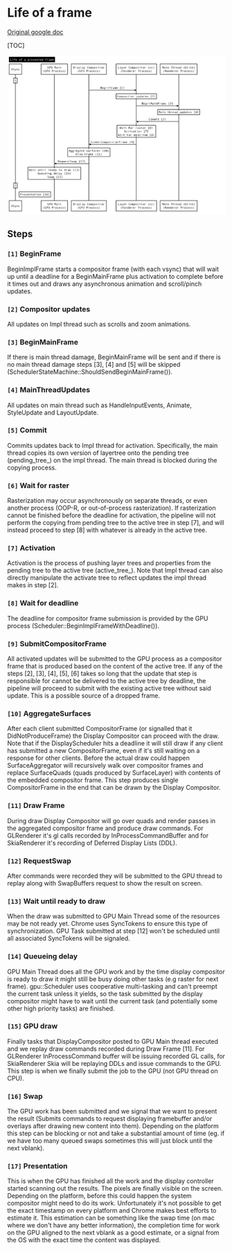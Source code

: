# Life of a frame

[Original google doc](https://docs.google.com/document/d/1y6ZlGc2uH4ZBIrpEVM_wmfHgyvrcQG3LPRzG32FuVkQ/edit?usp=sharing)

[TOC]

![flow diagram](images/Life_of_frame.png)

## Steps

### `[1]` BeginFrame
BeginImplFrame starts a compositor frame (with each vsync) that will wait up until a deadline for a BeginMainFrame plus activation to complete before it times out and draws any asynchronous animation and scroll/pinch updates.

### `[2]` Compositor updates
All updates on Impl thread such as scrolls and zoom animations.

### `[3]` BeginMainFrame
If there is main thread damage, BeginMainFrame will be sent and if there is no main thread damage steps [3], [4] and [5] will be skipped (SchedulerStateMachine::ShouldSendBeginMainFrame()).

### `[4]` MainThreadUpdates
All updates on main thread such as HandleInputEvents, Animate, StyleUpdate and LayoutUpdate.

### `[5]` Commit
Commits updates back to Impl thread for activation. Specifically, the main thread copies its own version of layertree onto the pending tree (pending_tree_) on the impl thread. The main thread is blocked during the copying process.

### `[6]` Wait for raster
Rasterization may occur asynchronously on separate threads, or even another process (OOP-R, or out-of-process rasterization). If rasterization cannot be finished before the deadline for activation, the pipeline will not perform the copying from pending tree to the active tree in step [7], and will instead proceed to step [8] with whatever is already in the active tree.

### `[7]` Activation
Activation is the process of pushing layer trees and properties from the pending tree to the active tree (active_tree_). Note that Impl thread can also directly manipulate the activate tree to reflect updates the impl thread makes in step [2]. 

### `[8]` Wait for deadline
The deadline for compositor frame submission is provided by the GPU process (Scheduler::BeginImplFrameWithDeadline()).

### `[9]` SubmitCompositorFrame
All activated updates will be submitted to the GPU process as a compositor frame that is produced based on the content of the active tree. If any of the steps [2], [3], [4], [5], [6] takes so long that the update that step is responsible for cannot be delivered to the active tree by deadline, the pipeline will proceed to submit with the existing active tree without said update. This is a possible source of a dropped frame.

### `[10]` AggregateSurfaces
After each client submitted CompositorFrame (or signalled that it DidNotProduceFrame) the Display Compositor can proceed with the draw. Note that if the DisplayScheduler hits a deadline it will still draw if any client has submitted a new CompositorFrame, even if it's still waiting on a response for other clients. Before the actual draw could happen SurfaceAggregator will recursively walk over compositor frames and replace SurfaceQuads (quads produced by SurfaceLayer) with contents of the embedded compositor frame. This step produces single CompositorFrame in the end that can be drawn by the Display Compositor.

### `[11]` Draw Frame
During draw Display Compositor will go over quads and render passes in the aggregated compositor frame and produce draw commands. For GLRenderer it's gl calls recorded by InProcessCommandBuffer and for SkiaRenderer it's recording of Deferred Display Lists (DDL).

### `[12]` RequestSwap
After commands were recorded they will be submitted to the GPU thread to replay along with SwapBuffers request to show the result on screen.

### `[13]` Wait until ready to draw
When the draw was submitted to GPU Main Thread some of the resources may be not ready yet. Chrome uses SyncTokens to ensure this type of synchronization. GPU Task submitted at step [12] won't be scheduled until all associated SyncTokens will be signaled.

### `[14]` Queueing delay
GPU Main Thread does all the GPU work and by the time display compositor is ready to draw it might still be busy doing other tasks (e.g raster for next frame). gpu::Scheduler uses cooperative multi-tasking and can't preempt the current task unless it yields, so the task submitted by the display compositor might have to wait until the current task (and potentially some other high priority tasks) are finished.

### `[15]` GPU draw
Finally tasks that DisplayCompositor posted to GPU Main thread executed and we replay draw commands recorded during Draw Frame [11]. For GLRenderer InProcessCommand buffer will be issuing recorded GL calls, for SkiaRenderer Skia will be replaying DDLs and issue commands to the GPU. This step is when we finally submit the job to the GPU (not GPU thread on CPU).

### `[16]` Swap
The GPU work has been submitted and we signal that we want to present the result (Submits commands to request displaying framebuffer and/or overlays after drawing new content into them). Depending on the platform this step can be blocking or not and take a substantial amount of time (eg. if we have too many queued swaps sometimes this will just block until the next vblank).

### `[17]` Presentation
This is when the GPU has finished all the work and the display controller started scanning out the results. The pixels are finally visible on the screen. Depending on the platform, before this could happen the system compositor might need to do its work. Unfortunately it's not possible to get the exact timestamp on every platform and Chrome makes best efforts to estimate it. This estimation can be something like the swap time (on mac where we don't have any better information), the completion time for work on the GPU aligned to the next vblank as a good estimate, or a signal from the OS with the exact time the content was displayed.
